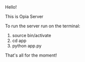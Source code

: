 Hello!

This is Opia Server

To run the server run on the terminal:

1. source bin/activate
2. cd app
3. python app.py

That's all for the moment!